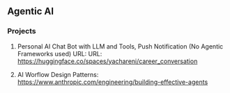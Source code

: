 ## Agentic AI
### Projects
1. Personal AI Chat Bot with LLM and Tools, Push Notification (No Agentic Frameworks used)
URL: URL: https://huggingface.co/spaces/yachareni/career_conversation

1. AI Worflow Design Patterns: https://www.anthropic.com/engineering/building-effective-agents
